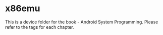 # x86emu
This is a device folder for the book - Android System Programming. Please refer to the tags for each chapter.
